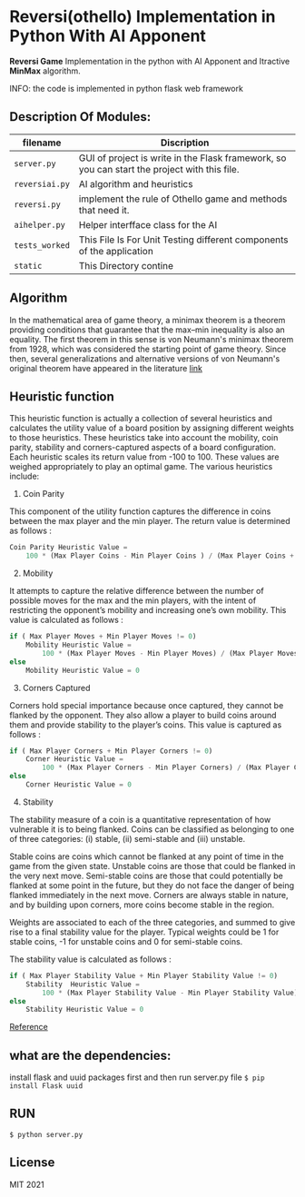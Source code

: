 # Reversi(othello) Implementation in Python With AI Apponent

**Reversi Game** Implementation in the python with AI Apponent and Itractive **MinMax** algorithm.

INFO: the code is implemented in python flask web framework

## Description Of Modules:

filename        | Discription 
--------------- |-----------------------------------------------------------
`server.py`     | GUI of project is write in the Flask framework, so you can start the project with this file.             
`reversiai.py`  | AI algorithm and heuristics        
`reversi.py`    | implement the rule of Othello game and methods that need it.             
`aihelper.py`   | Helper interfface class for the AI                 
`tests_worked`  | This File Is For Unit Testing different components of the application                  
`static`        | This Directory contine                


## Algorithm
In the mathematical area of game theory, a minimax theorem is a theorem providing conditions that guarantee that the max–min inequality is also an equality. The first theorem in this sense is von Neumann's minimax theorem from 1928, which was considered the starting point of game theory. Since then, several generalizations and alternative versions of von Neumann's original theorem have appeared in the literature [link](https://en.wikipedia.org/wiki/Minimax_theorem)

## Heuristic function
This heuristic function is actually a collection of several heuristics and calculates the utility value of a board position by assigning different weights to those heuristics. These heuristics take into account the mobility, coin parity, stability and corners-captured aspects of a board configuration. Each heuristic scales its return value from -100 to 100. These values are weighed appropriately to play an optimal game. The various heuristics include:


1. Coin Parity
 
This component of the utility function captures the difference in coins between the max player and the min player. The return value is determined as follows :
```python
Coin Parity Heuristic Value =
	100 * (Max Player Coins - Min Player Coins ) / (Max Player Coins + Min Player Coins)
```

2. Mobility

It attempts to capture the relative difference between the number of possible moves for the max and the min players, with the intent of restricting the opponent’s mobility and increasing one’s own mobility. This value is calculated as follows :
``` python
if ( Max Player Moves + Min Player Moves != 0)
	Mobility Heuristic Value =
		100 * (Max Player Moves - Min Player Moves) / (Max Player Moves + Min Player Moves)
else
	Mobility Heuristic Value = 0
```

3. Corners Captured

Corners hold special importance because once captured, they cannot be flanked by the opponent. They also allow a player to build coins around them and provide stability to the player’s coins. This value is captured as follows :
``` python
if ( Max Player Corners + Min Player Corners != 0)
	Corner Heuristic Value =
		100 * (Max Player Corners - Min Player Corners) / (Max Player Corners + Min Player Corners)
else
	Corner Heuristic Value = 0
```

4. Stability

The stability measure of a coin is a quantitative representation of how vulnerable it is to being flanked. Coins can be classified as belonging to one of three categories: (i) stable, (ii) semi-stable and (iii) unstable.

Stable coins are coins which cannot be flanked at any point of time in the game from the given state. Unstable coins are those that could be flanked in the very next move. Semi-stable coins are those that could potentially be flanked at some point in the future, but they do not face the danger of being flanked immediately in the next move. Corners are always stable in nature, and by building upon corners, more coins become stable in the region.

Weights are associated to each of the three categories, and summed to give rise to a final stability value for the player. Typical weights could be 1 for stable coins, -1 for unstable coins and 0 for semi-stable coins.

The stability value is calculated as follows :
``` python
if ( Max Player Stability Value + Min Player Stability Value != 0)
	Stability  Heuristic Value =
		100 * (Max Player Stability Value - Min Player Stability Value) / (Max Player Stability Value + Min Player Stability Value)
else
	Stability Heuristic Value = 0
```
 [Reference](https://courses.cs.washington.edu/courses/cse573/04au/Project/mini1/RUSSIA/Final_Paper.pdf)

## 

## what are the dependencies:
install flask and uuid packages first and then run server.py file
` $ pip install Flask uuid `
## RUN
` $ python server.py `

## License
MIT 2021
